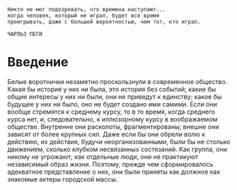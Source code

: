 ```
Никто не мог подозревать, что времена наступают...
когда человек, который не играл, будет все время
проигрывать, даже с большей вероятностью, чем тот, кто играл.

ЧАРЛЬЗ ПЕГИ
```

# Введение

Белые воротнички незаметно проскользнули в современное общество. Какая бы история у них ни была, это история без событий; какие бы общие интересы у них ни были, они не приведут к единству; какое бы будущее у них ни было, оно не будет создано ими самими. Если они вообще стремятся к среднему курсу, то в то время, когда среднего курса нет, и, следовательно, к иллюзорному курсу в воображаемом обществе. Внутренне они расколоты, фрагментированы; внешне они зависят от более крупных сил. Даже если бы они обрели волю к действию, их действия, будучи неорганизованными, были бы не столько движением, сколько клубком несвязанных состязаний. Как группа, они никому не угрожают; как отдельные люди, они не практикуют независимый образ жизни. Поэтому, прежде чем сформировалось адекватное представление о них, они были приняты как должное как знакомые актеры городской массы.
